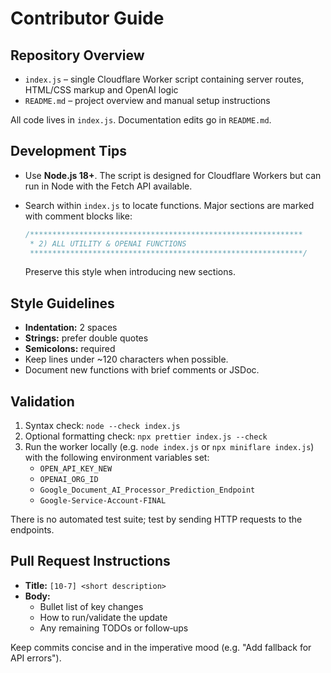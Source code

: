 # Contributor Guide

## Repository Overview
- `index.js` – single Cloudflare Worker script containing server routes, HTML/CSS markup and OpenAI logic
- `README.md` – project overview and manual setup instructions

All code lives in `index.js`. Documentation edits go in `README.md`.

## Development Tips
- Use **Node.js 18+**. The script is designed for Cloudflare Workers but can run in Node with the Fetch API available.
- Search within `index.js` to locate functions. Major sections are marked with comment blocks like:

  ```javascript
  /*************************************************************
   * 2) ALL UTILITY & OPENAI FUNCTIONS
   *************************************************************/
  ```
  Preserve this style when introducing new sections.

## Style Guidelines
- **Indentation:** 2 spaces
- **Strings:** prefer double quotes
- **Semicolons:** required
- Keep lines under ~120 characters when possible.
- Document new functions with brief comments or JSDoc.

## Validation
1. Syntax check: `node --check index.js`
2. Optional formatting check: `npx prettier index.js --check`
3. Run the worker locally (e.g. `node index.js` or `npx miniflare index.js`) with the following environment variables set:
   - `OPEN_API_KEY_NEW`
   - `OPENAI_ORG_ID`
   - `Google_Document_AI_Processor_Prediction_Endpoint`
   - `Google-Service-Account-FINAL`

There is no automated test suite; test by sending HTTP requests to the endpoints.

## Pull Request Instructions
- **Title:** `[10-7] <short description>`
- **Body:**
  - Bullet list of key changes
  - How to run/validate the update
  - Any remaining TODOs or follow‑ups

Keep commits concise and in the imperative mood (e.g. "Add fallback for API errors").
